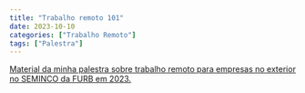 ```yaml
---
title: "Trabalho remoto 101"
date: 2023-10-10
categories: ["Trabalho Remoto"]
tags: ["Palestra"]
---
```


[Material da minha palestra sobre trabalho remoto para empresas no exterior no SEMINCO da FURB em 2023.](/palestras/trabalho_remoto_101.pdf)
